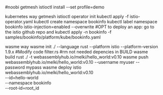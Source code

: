 #noobi getmesh istioctl install --set profile=demo

kubernetes way 
getmesh istioctl operator init
kubectl apply -f istio-operator.yaml
kubectl create namespace bookinfo
kubectl label namespace bookinfo istio-injection=enabled --overwrite
#OPT to deploy an app: go to the istio github repo and kubectl apply -n bookinfo -f samples/bookinfo/platform/kube/bookinfo.yaml


wasme way
wasme init ./ --language rust --platform istio --platform-version 1.9.x
#Modify code filter.rs
#rm not needed depencies in BUILD
wasme build rust ./ -t webassemblyhub.io/melki/hello_world:v0.10
wasme push webassemblyhub.io/melki/hello_world:v0.10 --username myuser --password mypass
wasme deploy istio webassemblyhub.io/melki/hello_world:v0.10 \
    --id=hello-world \
    --namespace bookinfo \
    --root-id=root_id
